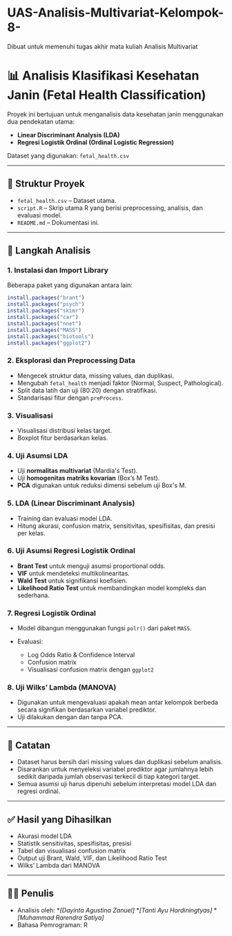 # UAS-Analisis-Multivariat-Kelompok-8-
Dibuat untuk memenuhi tugas akhir mata kuliah Analisis Multivariat

# 📊 Analisis Klasifikasi Kesehatan Janin (Fetal Health Classification)

Proyek ini bertujuan untuk menganalisis data kesehatan janin menggunakan dua pendekatan utama:

* **Linear Discriminant Analysis (LDA)**
* **Regresi Logistik Ordinal (Ordinal Logistic Regression)**

Dataset yang digunakan: `fetal_health.csv`

---

## 📁 Struktur Proyek

* `fetal_health.csv` – Dataset utama.
* `script.R` – Skrip utama R yang berisi preprocessing, analisis, dan evaluasi model.
* `README.md` – Dokumentasi ini.

---

## 🧪 Langkah Analisis

### 1. **Instalasi dan Import Library**

Beberapa paket yang digunakan antara lain:

```r
install.packages("brant")
install.packages("psych")
install.packages("skimr")
install.packages("car")
install.packages("nnet")
install.packages("MASS")
install.packages("biotools")
install.packages("ggplot2")
```

### 2. **Eksplorasi dan Preprocessing Data**

* Mengecek struktur data, missing values, dan duplikasi.
* Mengubah `fetal_health` menjadi faktor (Normal, Suspect, Pathological).
* Split data latih dan uji (80:20) dengan stratifikasi.
* Standarisasi fitur dengan `preProcess`.

### 3. **Visualisasi**

* Visualisasi distribusi kelas target.
* Boxplot fitur berdasarkan kelas.

### 4. **Uji Asumsi LDA**

* Uji **normalitas multivariat** (Mardia's Test).
* Uji **homogenitas matriks kovarian** (Box’s M Test).
* **PCA** digunakan untuk reduksi dimensi sebelum uji Box's M.

### 5. **LDA (Linear Discriminant Analysis)**

* Training dan evaluasi model LDA.
* Hitung akurasi, confusion matrix, sensitivitas, spesifisitas, dan presisi per kelas.

### 6. **Uji Asumsi Regresi Logistik Ordinal**

* **Brant Test** untuk menguji asumsi proportional odds.
* **VIF** untuk mendeteksi multikolinearitas.
* **Wald Test** untuk signifikansi koefisien.
* **Likelihood Ratio Test** untuk membandingkan model kompleks dan sederhana.

### 7. **Regresi Logistik Ordinal**

* Model dibangun menggunakan fungsi `polr()` dari paket `MASS`.
* Evaluasi:

  * Log Odds Ratio & Confidence Interval
  * Confusion matrix
  * Visualisasi confusion matrix dengan `ggplot2`

### 8. **Uji Wilks’ Lambda (MANOVA)**

* Digunakan untuk mengevaluasi apakah mean antar kelompok berbeda secara signifikan berdasarkan variabel prediktor.
* Uji dilakukan dengan dan tanpa PCA.

---

## 📝 Catatan

* Dataset harus bersih dari missing values dan duplikasi sebelum analisis.
* Disarankan untuk menyeleksi variabel prediktor agar jumlahnya lebih sedikit daripada jumlah observasi terkecil di tiap kategori target.
* Semua asumsi uji harus dipenuhi sebelum interpretasi model LDA dan regresi ordinal.

---

## ✅ Hasil yang Dihasilkan

* Akurasi model LDA
* Statistik sensitivitas, spesifisitas, presisi
* Tabel dan visualisasi confusion matrix
* Output uji Brant, Wald, VIF, dan Likelihood Ratio Test
* Wilks’ Lambda dari MANOVA

---

## 👨‍🔬 Penulis

* Analisis oleh: 
**\[Dayinta Agustina Zanuel]*
**\[Tanti Ayu Hardiningtyas]*
**\[Muhammad Rarendra Satiya]*
* Bahasa Pemrograman: R
